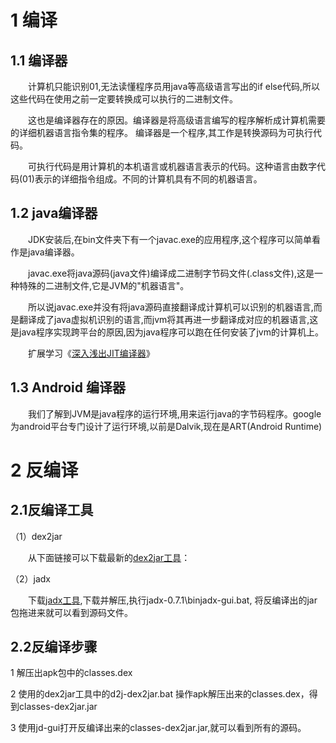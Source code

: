 # 1 编译 #
## 1.1 编译器 ##
&emsp;&emsp;计算机只能识别01,无法读懂程序员用java等高级语言写出的if else代码,所以这些代码在使用之前一定要转换成可以执行的二进制文件。

&emsp;&emsp;这也是编译器存在的原因。编译器是将高级语言编写的程序解析成计算机需要的详细机器语言指令集的程序。
编译器是一个程序,其工作是转换源码为可执行代码。

&emsp;&emsp;可执行代码是用计算机的本机语言或机器语言表示的代码。这种语言由数字代码(01)表示的详细指令组成。不同的计算机具有不同的机器语言。
## 1.2 java编译器 ##
&emsp;&emsp;JDK安装后,在bin文件夹下有一个javac.exe的应用程序,这个程序可以简单看作是java编译器。

&emsp;&emsp;javac.exe将java源码(java文件)编译成二进制字节码文件(.class文件),这是一种特殊的二进制文件,它是JVM的"机器语言"。
 
&emsp;&emsp;所以说javac.exe并没有将java源码直接翻译成计算机可以识别的机器语言,而是翻译成了java虚拟机识别的语言,而jvm将其再进一步翻译成对应的机器语言,这是java程序实现跨平台的原因,因为java程序可以跑在任何安装了jvm的计算机上。

&emsp;&emsp;扩展学习《[深入浅出JIT编译器](https://www.ibm.com/developerworks/cn/java/j-lo-just-in-time/index.html "深入浅出JIT编译器")》 
## 1.3 Android 编译器 ##
&emsp;&emsp;我们了解到JVM是java程序的运行环境,用来运行java的字节码程序。google为android平台专门设计了运行环境,以前是Dalvik,现在是ART(Android Runtime)

# 2 反编译 #
## 2.1反编译工具 ##
（1）dex2jar

&emsp;&emsp;从下面链接可以下载最新的[dex2jar工具](https://github.com/pxb1988/dex2jar/releases "dex2jar工具")：


（2）jadx

&emsp;&emsp;下载[jadx工具](https://github.com/skylot/jadx "jadx工具"),下载并解压,执行jadx-0.7.1\binjadx-gui.bat, 将反编译出的jar包拖进来就可以看到源码文件。
## 2.2反编译步骤 ##
1 解压出apk包中的classes.dex

2 使用的dex2jar工具中的d2j-dex2jar.bat 操作apk解压出来的classes.dex，得到classes-dex2jar.jar

3 使用jd-gui打开反编译出来的classes-dex2jar.jar,就可以看到所有的源码。

